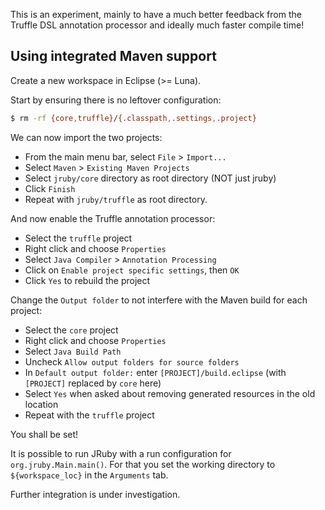 This is an experiment, mainly to have a much better feedback from the Truffle DSL annotation processor and ideally much faster compile time!

## Using integrated Maven support

Create a new workspace in Eclipse (>= Luna).

Start by ensuring there is no leftover configuration:
```bash
$ rm -rf {core,truffle}/{.classpath,.settings,.project}
```

We can now import the two projects:
* From the main menu bar, select `File` > `Import...`
* Select `Maven` > `Existing Maven Projects`
* Select `jruby/core` directory as root directory (NOT just jruby)
* Click `Finish`
* Repeat with `jruby/truffle` as root directory.

And now enable the Truffle annotation processor:
* Select the `truffle` project
* Right click and choose `Properties`
* Select `Java Compiler` > `Annotation Processing`
* Click on `Enable project specific settings`, then `OK`
* Click `Yes` to rebuild the project

Change the `Output folder` to not interfere with the Maven build for each project:
* Select the `core` project
* Right click and choose `Properties`
* Select `Java Build Path`
* Uncheck `Allow output folders for source folders`
* In `Default output folder:` enter `[PROJECT]/build.eclipse` (with `[PROJECT]` replaced by `core` here)
* Select `Yes` when asked about removing generated resources in the old location
* Repeat with the `truffle` project

You shall be set!

It is possible to run JRuby with a run configuration for `org.jruby.Main.main()`. For that you set the working directory to `${workspace_loc}` in the `Arguments` tab.

Further integration is under investigation.